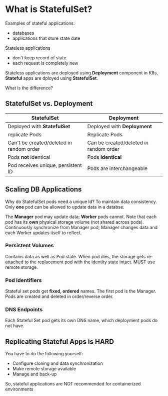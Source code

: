 # What is StatefulSet?

Examples of stateful applications:
- databases
- applications that store state date

Stateless applications
- don't keep record of state
- each request is completely new

Stateless applications are deployed using **Deployment** component in K8s. **Stateful** apps are dployed using **StatefulSet**.

What is the difference?

## StatefulSet vs. Deployment

| StatefulSet                                       | Deployment                                        |
|---------------------------------------------------|---------------------------------------------------|
| Deployed with **StatefulSet**                     | Deployed with **Deployment**                      |
| replicate Pods                                    | Replicate Pods                                    |
| Can't be created/deleted in random order          | Can be created/deleted in random order            |
| Pods **not** identical                            | Pods **identical**                                |
| Pod receives unique, persistent ID                | Pods are interchangeable                          |

## Scaling DB Applications
Why do StatefulSet pods need a unique Id? To maintain data consistency. Only **one** pod can be allowed to update data in a databse.

The **Manager** pod may update data; **Worker** pods cannot. Note that each pod has its **own** physical storage volume (not shared across pods). Continuously synchronize from Manager pod; Manager changes data and each Worker updates itself to reflect.

### Persistent Volumes
Contains data as well as Pod state. When pod dies, the storage gets re-attached to the replacement pod with the identity state intact. MUST use remote storage.

### Pod Identifiers
Stateful set pods get **fixed, ordered** names. The first pod is the Manager. Pods are created and deleted in order/reverse order.

### DNS Endpoints
Each Stateful Set pod gets its own DNS name, which deployment pods do not have.

## Replicating Stateful Apps is HARD
You have to do the following yourself:
- Configure cloning and data synchronization
- Make remote storage available
- Manage and back-up

So, stateful applications are NOT recommended for containerized environments